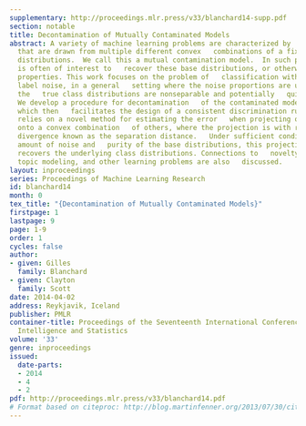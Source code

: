 ```yaml
---
supplementary: http://proceedings.mlr.press/v33/blanchard14-supp.pdf
section: notable
title: Decontamination of Mutually Contaminated Models
abstract: A variety of machine learning problems are characterized by   data sets
  that are drawn from multiple different convex   combinations of a fixed set of base
  distributions.  We call this a mutual contamination model.  In such problems, it
  is often of interest to   recover these base distributions, or otherwise discern   their
  properties. This work focuses on the problem of   classification with multiclass
  label noise, in a general   setting where the noise proportions are unknown and
  the   true class distributions are nonseparable and potentially   quite complex.
  We develop a procedure for decontamination   of the contaminated models from data,
  which then   facilitates the design of a consistent discrimination rule. Our   approach
  relies on a novel method for estimating the error   when projecting one distribution
  onto a convex combination   of others, where the projection is with respect to an   information
  divergence known as the separation distance.   Under sufficient conditions on the
  amount of noise and   purity of the base distributions, this projection procedure   successfully
  recovers the underlying class distributions. Connections to   novelty detection,
  topic modeling, and other learning problems are also   discussed.
layout: inproceedings
series: Proceedings of Machine Learning Research
id: blanchard14
month: 0
tex_title: "{Decontamination of Mutually Contaminated Models}"
firstpage: 1
lastpage: 9
page: 1-9
order: 1
cycles: false
author:
- given: Gilles
  family: Blanchard
- given: Clayton
  family: Scott
date: 2014-04-02
address: Reykjavik, Iceland
publisher: PMLR
container-title: Proceedings of the Seventeenth International Conference on Artificial
  Intelligence and Statistics
volume: '33'
genre: inproceedings
issued:
  date-parts:
  - 2014
  - 4
  - 2
pdf: http://proceedings.mlr.press/v33/blanchard14.pdf
# Format based on citeproc: http://blog.martinfenner.org/2013/07/30/citeproc-yaml-for-bibliographies/
---
```

